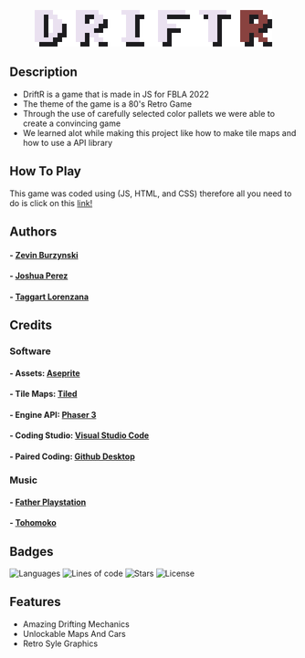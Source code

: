 <p align="center">
  <img  src="https://github.com/REALziez/DriftR/blob/main/assets/images/UI/Logo_Test.png" alt="DriftR logo">
</p>

## Description

- DriftR is a game that is made in JS for FBLA 2022 
- The theme of the game is a 80's Retro Game
- Through the use of carefully selected color pallets we were able to create a convincing game
- We learned alot while making this project like how to make tile maps and how to use a API library

## How To Play

This game was coded using (JS, HTML, and CSS) therefore all you need to do is click on this [link!](https://realziez.github.io/DriftR/) 

## Authors

#### - [Zevin Burzynski](https://github.com/REALziez)
#### - [Joshua Perez](https://github.com/dri-gi)
#### - [Taggart Lorenzana](https://github.com/TaggsSwaggs)

## Credits

### Software
#### - Assets: [Aseprite](https://www.aseprite.org/download/)
#### - Tile Maps: [Tiled](https://www.mapeditor.org/)
#### - Engine API: [Phaser 3](https://phaser.io/download/stable)
#### - Coding Studio: [Visual Studio Code](https://code.visualstudio.com/download)
#### - Paired Coding: [Github Desktop](https://desktop.github.com/)

### Music
#### - [Father Playstation](https://soundcloud.com/fatherplaystation)
#### - [Tohomoko](https://soundcloud.com/tohomoko)

## Badges

<img alt="Languages" src="https://img.shields.io/github/languages/top/lernantino/badmath"> <img alt="Lines of code" src="https://img.shields.io/tokei/lines/github/REALziez/DriftR"> <img alt="Stars" src="https://img.shields.io/github/stars/REALziez/DriftR"> <img alt="License" src="https://img.shields.io/github/license/REALziez/DriftR">

## Features

- Amazing Drifting Mechanics
- Unlockable Maps And Cars
- Retro Syle Graphics
